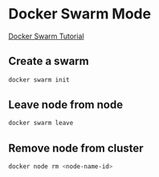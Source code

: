 # Docker Swarm Mode

[Docker Swarm Tutorial](https://docs.docker.com/engine/swarm/swarm-tutorial/)

## Create a swarm

```bash
docker swarm init
```

## Leave node from node

```bash
docker swarm leave
```

## Remove node from cluster

```bash
docker node rm <node-name-id>
```